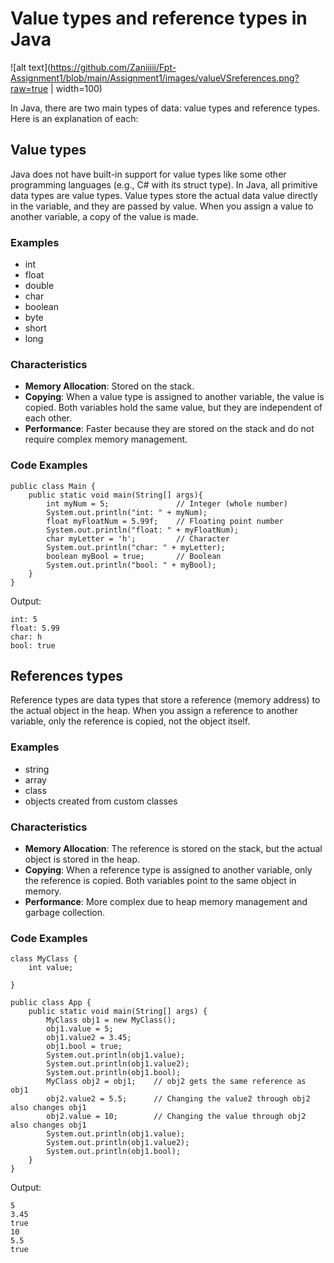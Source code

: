 
# Value types and reference types in Java
![alt text](https://github.com/Zaniiiii/Fpt-Assignment1/blob/main/Assignment1/images/valueVSreferences.png?raw=true | width=100)

In Java, there are two main types of data: value types and reference types. Here is an explanation of each:

## Value types
Java does not have built-in support for value types like some other programming languages (e.g., C# with its struct type). In Java, all primitive data types are value types. Value types store the actual data value directly in the variable, and they are passed by value. When you assign a value to another variable, a copy of the value is made.

### Examples

- int
- float
- double
- char
- boolean
- byte
- short
- long

### Characteristics

- **Memory Allocation**: Stored on the stack.
- **Copying**: When a value type is assigned to another variable, the value is copied. Both variables hold the same value, but they are independent of each other.
- **Performance**: Faster because they are stored on the stack and do not require complex memory management.

### Code Examples
```
public class Main {
    public static void main(String[] args){
        int myNum = 5;               // Integer (whole number)
        System.out.println("int: " + myNum);
        float myFloatNum = 5.99f;    // Floating point number
        System.out.println("float: " + myFloatNum);
        char myLetter = 'h';         // Character
        System.out.println("char: " + myLetter);
        boolean myBool = true;       // Boolean
        System.out.println("bool: " + myBool);
    }
}
```

Output:
```
int: 5
float: 5.99
char: h
bool: true
```

## References types
Reference types are data types that store a reference (memory address) to the actual object in the heap. When you assign a reference to another variable, only the reference is copied, not the object itself.

### Examples

- string
- array
- class
- objects created from custom classes

### Characteristics

- **Memory Allocation**: The reference is stored on the stack, but the actual object is stored in the heap.
- **Copying**: When a reference type is assigned to another variable, only the reference is copied. Both variables point to the same object in memory.
- **Performance**: More complex due to heap memory management and garbage collection.

### Code Examples
```
class MyClass {
    int value;

}

public class App {
    public static void main(String[] args) {
        MyClass obj1 = new MyClass();
        obj1.value = 5;
        obj1.value2 = 3.45;
        obj1.bool = true;
        System.out.println(obj1.value);
        System.out.println(obj1.value2);
        System.out.println(obj1.bool);
        MyClass obj2 = obj1;    // obj2 gets the same reference as obj1
        obj2.value2 = 5.5;      // Changing the value2 through obj2 also changes obj1
        obj2.value = 10;        // Changing the value through obj2 also changes obj1
        System.out.println(obj1.value);
        System.out.println(obj1.value2);
        System.out.println(obj1.bool);
    }
}
```

Output:
```
5
3.45
true
10
5.5
true
```
